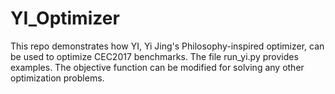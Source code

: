 # YI_Optimizer

This repo demonstrates how YI, Yi Jing's Philosophy-inspired optimizer, can be used to optimize CEC2017 benchmarks. The file run_yi.py provides examples. The objective function can be modified for solving any other optimization problems.
